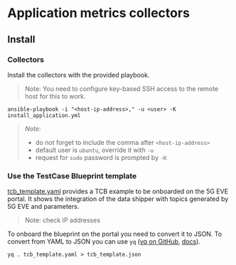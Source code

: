 # Application metrics collectors

## Install

### Collectors

Install the collectors with the provided playbook.

> Note: You need to configure key-based SSH access to the remote host for this to work.

```shell script
ansible-playbook -i "<host-ip-address>," -u <user> -K install_application.yml
```

> *Note:*
>
> - do not forget to include the comma after `<host-ip-address>`
> - default user is `ubuntu`, override it with `-u`
> - request for `sudo` password is prompted by `-K`

### Use the TestCase Blueprint template

[tcb_template.yaml](tcb_template.yaml) provides a TCB example to be onboarded on the 5G EVE portal.
It shows the integration of the data shipper with topics generated by 5G EVE and parameters.

> Note: check IP addresses

To onboard the blueprint on the portal you need to convert it to JSON.
To convert from YAML to JSON you can use `yq` ([yq on GitHub](https://github.com/kislyuk/yq),
[docs](https://kislyuk.github.io/yq/)).

```shell script
yq . tcb_template.yaml > tcb_template.json
```
